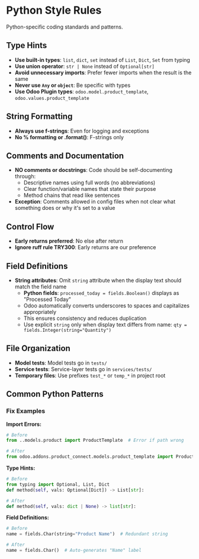 # Python Style Rules

Python-specific coding standards and patterns.

## Type Hints

- **Use built-in types**: `list`, `dict`, `set` instead of `List`, `Dict`, `Set` from typing
- **Use union operator**: `str | None` instead of `Optional[str]`
- **Avoid unnecessary imports**: Prefer fewer imports when the result is the same
- **Never use `Any` or `object`**: Be specific with types
- **Use Odoo Plugin types**: `odoo.model.product_template`, `odoo.values.product_template`

## String Formatting

- **Always use f-strings**: Even for logging and exceptions
- **No % formatting or .format()**: F-strings only

## Comments and Documentation

- **NO comments or docstrings**: Code should be self-documenting through:
    - Descriptive names using full words (no abbreviations)
    - Clear function/variable names that state their purpose
    - Method chains that read like sentences
- **Exception**: Comments allowed in config files when not clear what something does or why it's set to a value

## Control Flow

- **Early returns preferred**: No else after return
- **Ignore ruff rule TRY300**: Early returns are our preference

## Field Definitions

- **String attributes**: Omit `string` attribute when the display text should match the field name
    - **Python fields**: `processed_today = fields.Boolean()` displays as "Processed Today"
    - Odoo automatically converts underscores to spaces and capitalizes appropriately
    - This ensures consistency and reduces duplication
    - Use explicit `string` only when display text differs from name: `qty = fields.Integer(string="Quantity")`

## File Organization

- **Model tests**: Model tests go in `tests/`
- **Service tests**: Service-layer tests go in `services/tests/`
- **Temporary files**: Use prefixes `test_*` or `temp_*` in project root

## Common Python Patterns

### Fix Examples

**Import Errors:**

```python
# Before
from ..models.product import ProductTemplate  # Error if path wrong

# After  
from odoo.addons.product_connect.models.product_template import ProductTemplate
```

**Type Hints:**

```python
# Before
from typing import Optional, List, Dict
def method(self, vals: Optional[Dict]) -> List[str]:

# After
def method(self, vals: dict | None) -> list[str]:
```

**Field Definitions:**

```python
# Before
name = fields.Char(string="Product Name")  # Redundant string

# After
name = fields.Char()  # Auto-generates "Name" label
```